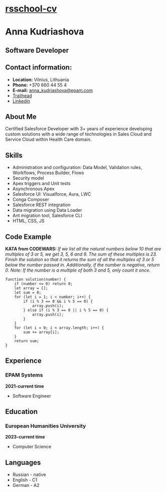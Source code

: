 # [rsschool-cv](https://github.com/AnnaKudryashova/rsschool-cv)

# Anna Kudriashova

## Software Developer


## Contact information:

* **Location:** Vilnius, Lithuania
* **Phone:** +370 660 44 55 4
* **E-mail:** anna_kudriashova@epam.com
* [Trailhead](https://www.salesforce.com/trailblazer/akudriashova)
* [Linkedin](https://www.linkedin.com/in/anna-kudriashova/)

## About Me

 Certified Salesforce Developer with 3+ years of experience developing custom solutions with a wide range of technologies in Sales Cloud and Service Cloud within Health Care domain.

## Skills
* Administration and configuration: Data Model, Validation rules, Workflows, Process Builder, Flows
* Security model
* Apex triggers and Unit tests
* Asynchronous Apex
* Salesforce UI: Visualforce, Aura, LWC
* Conga Composer
* Salesforce REST integration
* Data migration using Data Loader
* Ant migration tool, Salesforce CLI
* HTML, CSS, JS

## Code Example

**KATA from CODEWARS:** *If we list all the natural numbers below 10 that are multiples of 3 or 5, we get 3, 5, 6 and 9. The sum of these multiples is 23.
Finish the solution so that it returns the sum of all the multiples of 3 or 5 below the number passed in.
Additionally, if the number is negative, return 0.
Note: If the number is a multiple of both 3 and 5, only count it once.*

```
function solution(number) {
    if (number <= 0) return 0;
    let array = [];
    let sum = 0;
    for (let i = 1; i < number; i++) {
        if (i % 3 == 0 && i % 5 == 0) {
            array.push(i);
        } else if (i % 3 == 0 || i % 5 == 0) {
            array.push(i);
        }
    }
    for (let i = 0; i < array.length; i++) {
        sum += array[i];
    }
    return sum;
}
```

## Experience
### EPAM Systems
**2021-current time**
* Software Engineer

## Education
### European Humanities University
**2023-current time** 
* Computer Science

## Languages

* Russian - native
* English - C1
* German - A2

